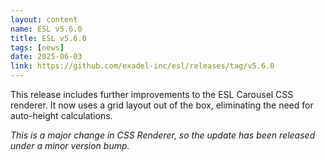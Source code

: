 ```yaml
---
layout: content
name: ESL v5.6.0
title: ESL v5.6.0
tags: [news]
date: 2025-06-03
link: https://github.com/exadel-inc/esl/releases/tag/v5.6.0
---
```


This release includes further improvements to the ESL Carousel CSS renderer.
It now uses a grid layout out of the box, eliminating the need for auto-height calculations.

_This is a major change in CSS Renderer, so the update has been released under a minor version bump._
